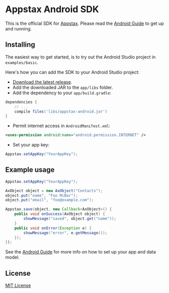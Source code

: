 # Appstax Android SDK

This is the official SDK for [Appstax](https://appstax.com).
Please read the [Android Guide](https://appstax.com/docs/Android-SDK-Guide) to get up and running.

## Installing

The easiest way to get started, is to try out the Android Studio project in `examples/basic`.

Here's how you can add the SDK to your Android Studio project:

* [Download the latest release](https://github.com/appstax/appstax-java/releases).
* Add the downloaded JAR to the `app/libs` folder.
* Add the dependency to your `app/build.gradle`:

```gradle
dependencies {
    // ...
    compile files('libs/appstax-android.jar')
}
```

* Permit internet access in `AndroidManifest.xml`:

```xml
<uses-permission android:name="android.permission.INTERNET" />
```

* Set your app key:

```java
Appstax.setAppKey("YourAppKey");
```

## Example usage

```java
Appstax.setAppKey("YourAppKey");

AxObject object = new AxObject("Contacts");
object.put("name", "Foo McBar");
object.put("email", "foo@example.com");

Appstax.save(object, new Callback<AxObject>() {
    public void onSuccess(AxObject object) {
        showMessage("saved", object.get("name"));
    }
    public void onError(Exception e) {
        showMessage("error", e.getMessage());
    });
});
```

See the [Android Guide](https://appstax.com/docs/Android-SDK-Guide) for more info on how to set up your app and data model.


License
-------

[MIT License](LICENSE)

